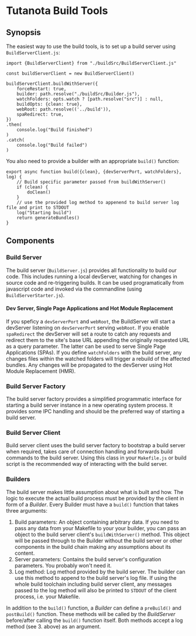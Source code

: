 # Tutanota Build Tools

## Synopsis

The easiest way to use the build tools, is to set up a build server using `BuildServerClient.js`:

	import {BuildServerClient} from "./buildSrc/BuildServerClient.js"

	const buildServerClient = new BuildServerClient()

	buildServerClient.buildWithServer({
		forceRestart: true,
		builder: path.resolve("./buildSrc/Builder.js"),
		watchFolders: opts.watch ? [path.resolve("src")] : null,
		buildOpts: {clean: true},
		webRoot: path.resolve(('../build')),
		spaRedirect: true,
	})
	.then(
		console.log("Build finished")
	)
	.catch(
		console.log("Build failed")
	)

You also need to provide a builder with an appropriate `build()` function:

	export async function build({clean}, {devServerPort, watchFolders}, log) {
		// Build specific parameter passed from buildWithServer()
		if (clean) {
			doClean()
		}
		// use the provided log method to appenend to build server log file and print to STDOUT
		log("Starting build")
		return generateBundles()
	}

## Components

### Build Server

The build server (`BuildServer.js`) provides all functionality to build our code. This includes running a local
devServer, watching for changes in source code and re-triggering builds. It can be used programatically from javascript
code and invoked via the commandline (using `BuildServerStarter.js`).

#### Dev Server, Single Page Applications and Hot Module Replacement

If you speficy a `devServerPort` and `webRoot`, the BuildServer will start a devServer listening on `devServerPort`
serving `webRoot`. If you enable `spaRedirect` the devServer will set a route to catch any requests and redirect them to
the site's base URL appending the originally requested URL as a query parameter. The latter can be used to serve Single
Page Applications (SPAs). If you define `watchFolders` with the build server, any changes files within the watched
folders will trigger a rebuild of the affected bundles. Any changes will be propagated to the devServer using Hot Module
Replacement (HMR).

### Build Server Factory

The build server factory provides a simplified programmatic interface for starting a build server instance in a new
operating system process. It provides some IPC handling and should be the preferred way of starting a build server.

### Build Server Client

Build server client uses the build server factory to bootstrap a build server when required, takes care of connection
handling and forwards build commands to the build server. Using this class in your `Makefile.js` or build script is the
recommended way of interacting with the build server.

### Builders

The build server makes little assumption about what is built and how. The logic to execute the actual build process must
be provided by the client in form of a _Builder_. Every Builder must have a `build()` function that takes three
arguments:

1. Build parameters: An object containing arbitrary data. If you need to pass any data from your Makefile to your your
   builder, you can pass an object to the build server client's `buildWithServer()` method. This object will be passed
   through to the Builder without the build server or other components in the build chain making any assumptions about
   its content.
2. Server parameters: Contains the build server's configuration parameters. You probably won't need it.
3. Log method: Log method provided by the build server. The builder can use this method to append to the build server's
   log file. If using the whole build toolchain including build server client, any messages passed to the log method
   will also be printed to `STDOUT` of the client process, i.e. your Makefile.

In addition to the `build()` function, a _Builder_ can define a `preBuild()` and `postBuild()` function. These methods
will be called by the _BuildServer_ before/after calling the `build()` function itself. Both methods accept a log method
(see 3. above) as an argument.